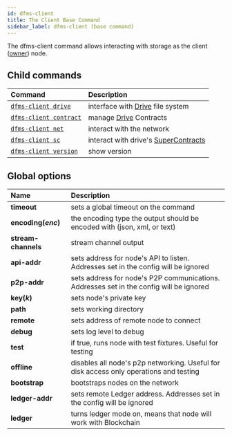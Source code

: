 ```yaml
---
id: dfms-client
title: The Client Base Command
sidebar_label: dfms-client (base command)
---
```


The dfms-client command allows interacting with storage as the client ([owner](../../roles/owner.md)) node.

## Child commands

| Command                        | Description                                                                               |
| :----------------------------- | :---------------------------------------------------------------------------------------- |
| [`dfms-client drive`](drive.md)       | interface with [Drive](../../built_in_features/drive/overview.md) file system             |
| [`dfms-client contract`](contract.md) | manage [Drive](../../built_in_features/drive/overview.md) Contracts                       |
| [`dfms-client net`](net.md)           | interact with the network                                                                 |
| [`dfms-client sc`](sc/sc.md)             | interact with drive's [SuperContracts](../../built_in_features/supercontract/overview.md) |
| [`dfms-client version`](version.md)   | show version                                                                              |

## Global options

| Name                | Description                                                                             |
| :------------------ | :-------------------------------------------------------------------------------------- |
| **timeout**         | sets a global timeout on the command                                                    |
| **encoding(_enc_)** | the encoding type the output should be encoded with (json, xml, or text)                |
| **stream-channels** | stream channel output                                                                   |
| **api-addr**        | sets address for node's API to listen. Addresses set in the config will be ignored      |
| **p2p-addr**        | sets address for node's P2P communications. Addresses set in the config will be ignored |
| **key(_k_)**        | sets node's private key                                                                 |
| **path**            | sets working directory                                                                  |
| **remote**          | sets address of remote node to connect                                                  |
| **debug**           | sets log level to debug                                                                 |
| **test**            | if true, runs node with test fixtures. Useful for testing                               |
| **offline**         | disables all node's p2p networking. Useful for disk access only operations and testing  |
| **bootstrap**       | bootstraps nodes on the network                                                         |
| **ledger-addr**     | sets remote Ledger address. Addresses set in the config will be ignored                 |
| **ledger**          | turns ledger mode on, means that node will work with Blockchain                         |
